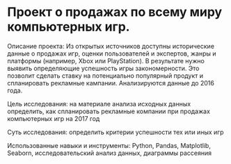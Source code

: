 # Проект о продажах по всему миру компьютерных игр.
Описание проекта:  Из открытых источников доступны исторические данные о продажах игр, оценки пользователей и экспертов, жанры и платформы (например, Xbox или PlayStation). В результате нужно выявить определяющие успешность игры закономерности. Это позволит сделать ставку на потенциально популярный продукт и спланировать рекламные кампании. Анализируются данные до 2016 года.

Цель исследования: на материале анализа исходных данных определить, как спланировать рекламные компании при продажах компьютерных игр на 2017 год

Суть исследования: определить критерии успешности тех или иных игр

Использованные навыки и инструменты: Python, Pandas, Matplotlib, Seaborn, исследовательский анализ данных, диаграммы рассеяния 
